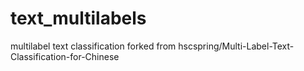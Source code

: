 # text_multilabels
multilabel text classification forked from hscspring/Multi-Label-Text-Classification-for-Chinese
